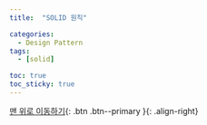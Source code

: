 ```yaml
---
title:  "SOLID 원칙" 

categories:
  - Design Pattern
tags:
  - [solid]

toc: true
toc_sticky: true
---
```






[맨 위로 이동하기](#){: .btn .btn--primary }{: .align-right}